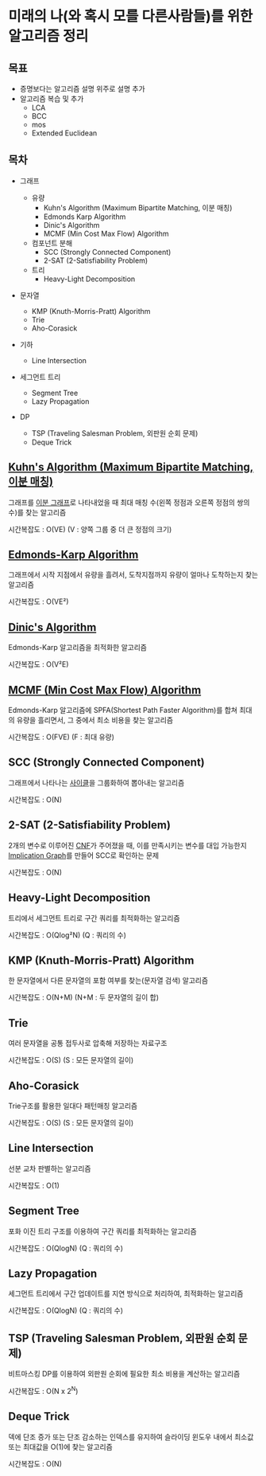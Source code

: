 # 미래의 나(와 혹시 모를 다른사람들)를 위한 알고리즘 정리

## 목표
* 증명보다는 알고리즘 설명 위주로 설명 추가
* 알고리즘 복습 및 추가
  * LCA
  * BCC
  * mos
  * Extended Euclidean

## 목차
* 그래프
  * 유량
    * Kuhn's Algorithm (Maximum Bipartite Matching, 이분 매칭)
    * Edmonds Karp Algorithm
    * Dinic's Algorithm
    * MCMF (Min Cost Max Flow) Algorithm
  * 컴포넌트 분해
    * SCC (Strongly Connected Component)
    * 2-SAT (2-Satisfiability Problem)
  * 트리
    * Heavy-Light Decomposition

* 문자열
  * KMP (Knuth-Morris-Pratt) Algorithm
  * Trie
  * Aho-Corasick

* 기하
  * Line Intersection

* 세그먼트 트리
  * Segment Tree
  * Lazy Propagation

* DP
  * TSP (Traveling Salesman Problem, 외판원 순회 문제)
  * Deque Trick

## [Kuhn's Algorithm (Maximum Bipartite Matching, 이분 매칭)](src/Kuhn's%20Algorithm(Maximum%20Bipartite%20Matching).md)
그래프를 [이분 그래프](https://ko.wikipedia.org/wiki/%EC%9D%B4%EB%B6%84_%EA%B7%B8%EB%9E%98%ED%94%84)로 나타내었을 때 최대 매칭 수(왼쪽 정점과 오른쪽 정점의 쌍의 수)를 찾는 알고리즘

시간복잡도 : O(VE) (V : 양쪽 그룹 중 더 큰 정점의 크기)

## [Edmonds-Karp Algorithm](src/Edmonds-Karp%20Algorithm.md)
그래프에서 시작 지점에서 유량을 흘려서, 도착지점까지 유량이 얼마나 도착하는지 찾는 알고리즘

시간복잡도 : O(VE²)

## [Dinic's Algorithm](src/Dinic's%20Algorithm.md)
Edmonds-Karp 알고리즘을 최적화한 알고리즘

시간복잡도 : O(V²E)

## [MCMF (Min Cost Max Flow) Algorithm](src/MCMF(Min%20Cost%20Max%20Flow)%20Algorithm.md)
Edmonds-Karp 알고리즘에 SPFA(Shortest Path Faster Algorithm)를 합쳐 최대의 유량을 흘리면서, 그 중에서 최소 비용을 찾는 알고리즘

시간복잡도 : O(FVE) (F : 최대 유량)

## SCC (Strongly Connected Component) 
그래프에서 나타나는 [사이클](https://ko.wikipedia.org/wiki/%EC%88%9C%ED%99%98_(%EA%B7%B8%EB%9E%98%ED%94%84_%EC%9D%B4%EB%A1%A0))을 그룹화하여 뽑아내는 알고리즘

시간복잡도 : O(N)

## 2-SAT (2-Satisfiability Problem)
2개의 변수로 이루어진 [CNF](https://ko.wikipedia.org/wiki/%EB%85%BC%EB%A6%AC%EA%B3%B1_%ED%91%9C%EC%A4%80%ED%98%95)가 주어졌을 때, 이를 만족시키는 변수를 대입 가능한지 [Implication Graph](https://en.wikipedia.org/wiki/Implication_graph)를 만들어 SCC로 확인하는 문제

시간복잡도 : O(N)

## Heavy-Light Decomposition
트리에서 세그먼트 트리로 구간 쿼리를 최적화하는 알고리즘

시간복잡도 : O(Qlog²N) (Q : 쿼리의 수)

## KMP (Knuth-Morris-Pratt) Algorithm
한 문자열에서 다른 문자열의 포함 여부를 찾는(문자열 검색) 알고리즘

시간복잡도 : O(N+M) (N+M : 두 문자열의 길이 합)

## Trie
여러 문자열을 공통 접두사로 압축해 저장하는 자료구조

시간복잡도 : O(S) (S : 모든 문자열의 길이)

## Aho-Corasick
Trie구조를 활용한 일대다 패턴매칭 알고리즘

시간복잡도 : O(S) (S : 모든 문자열의 길이)

## Line Intersection
선분 교차 판별하는 알고리즘

시간복잡도 : O(1)

## Segment Tree
포화 이진 트리 구조를 이용하여 구간 쿼리를 최적화하는 알고리즘

시간복잡도 : O(QlogN) (Q : 쿼리의 수)

## Lazy Propagation
세그먼트 트리에서 구간 업데이트를 지연 방식으로 처리하여, 최적화하는 알고리즘 

시간복잡도 : O(QlogN) (Q : 쿼리의 수)

## TSP (Traveling Salesman Problem, 외판원 순회 문제)
비트마스킹 DP를 이용하여 외판원 순회에 필요한 최소 비용을 계산하는 알고리즘

시간복잡도 : O(N x 2<sup>N</sup>)

## Deque Trick
덱에 단조 증가 또는 단조 감소하는 인덱스를 유지하여 슬라이딩 윈도우 내에서 최소값 또는 최대값을 O(1)에 찾는 알고리즘

시간복잡도 : O(N)
